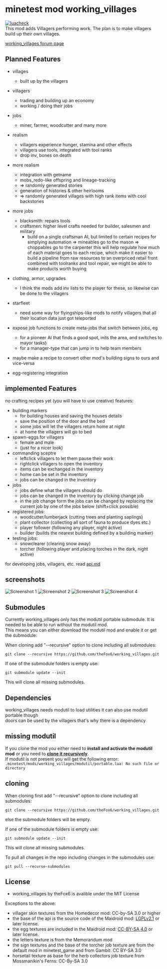 # minetest mod working_villages
[![luacheck][luacheck badge]][luacheck workflow]  
This mod adds Villagers performing work.
The plan is to make villagers build up their own villages.

[working_villages forum page](https://forum.minetest.net/viewtopic.php?f=9&t=17429)

## Planned Features
* villages
  * built up by the villagers
* villagers
  * trading and building up an economy
  * working / doing their jobs
* jobs
  * miner, farmer, woodcutter and many more

* realism
  * villagers experience hunger, stamina and other effects
  * villagers use tools, integrated with tool ranks
  * drop inv, bones on death
* more realism
  * integration with getname
  * mobs_redo-like offspring and lineage-tracking
  * => randomly generated stories
  * generation of histories & other heirlooms
  * => randomly generated villages with high rank items with cool backstories
* more jobs
  * blacksmith: repairs tools
  * craftsmen:  higher level crafts needed for builder, salesmen and military
    * build on a single craftsman AI, but limited to certain recipes for simplying automation
      => mineables go to the mason
      => choppables go to the carpenter
      this will help regulate how much of each material goes to each recipe,
      which make it easier to build a pipeline from raw resources to an overpriced retail front
      combined with toolranks and tool repair, we might be able to make products worth buying
* clothing, armor, upgrades
  * I think the mods add inv lists to the player for these, so likewise can be done to the villagers
* starfleet
  * need some way for flyingships-like mods to notify villagers that all their location data just got teleported

* expose job functions to create meta-jobs that switch between jobs, eg
  * for a pioneer AI that finds a good spot, inits the area, and switches to mayor tasks)
  * for a manager-type that can jump in to help team members
* maybe make a recipe to convert other mod's building signs to ours and vice-versa
* egg-registering integration


## implemented Features
no crafting recipes yet (you will have to use creative)
features:
* building markers
  * for building houses and saving the houses details
  * save the position of the door and the bed
  * some jobs will let the villagers return home at night
  * at home the villagers will go to bed
* spawn-eggs for villagers
  * female and male
  * (just for a nicer look)
* commanding sceptre
  * leftclick villagers to let them pause their work
  * rightclick villagers to open the inventory
  * items can be exchanged in the inventory
  * home can be set in the inventory
  * jobs can be changed in the inventory
* jobs
  * jobs define what the villagers should do
  * jobs can be changed in the inventory by clicking change job
  * in the job change form the jobs can be changed by replacing the current job by one of the jobs below (shift+click possible)
* registered jobs:
  * woodcutter/lumberjack (cutting trees and planting saplings)
  * plant collector (collecting all sort of fauna to produce dyes etc.)
  * player follower (following any player, night active)
  * builder (builds the nearest building defined by a building marker)
* testing jobs:
  * snowclearer (clearing snow away)
  * torcher (following player and placing torches in the dark, night active)

for developing jobs, villagers, etc. read [api.md](api.MD)

## screenshots
![Screenshot 1](screenshot.png)
![Screenshot 2](screenshot.2.png)
![Screenshot 3](screenshot.3.png)
![Screenshot 4](screenshot.4.png)

## Submodules
Currently working_villages only has the modutil portable submodule.
It is needed to be able to run without the modutil mod.  
This means you can either download the modutil mod and enable it or get the submodule:

When cloning add "--recursive" option to clone including all submodules:
```
git clone --recursive https://github.com/theFox6/working_villages.git
```

If one of the submodule folders is empty use:
```
git submodule update --init
```
This will clone all missing submodules.

## Dependencies
working_villages needs modutil to load utilities it can also use modutil portable though  
doors can be used by the villagers that's why there is a dependency

## missing modutil
If you clone the mod you either need to **install and activate the modutil mod** or you need to **[clone it recursively](#cloning)**.  
If modutil is not present you will get the following error:
`.minetest/mods/working_villages/modutil/portable.lua: No such file or directory`

## cloning
When cloning first add "--recursive" option to clone including all submodules:
```
git clone --recursive https://github.com/theFox6/working_villages.git
```
else the submodule folders will be empty.

If one of the submodule folders is empty use:
```
git submodule update --init
```
This will clone all missing submodules.

To pull all changes in the repo including changes in the submodules use:
```
git pull --recurse-submodules
```

## License
* working_villages by theFox6 is avalible under the MIT License

Exceptions to the above:
* villager skin textures from the Homedecor mod: CC-by-SA 3.0 or higher
* the base of the api is the source code of the Maidroid mod: [LGPLv2.1](https://www.gnu.org/licenses/old-licenses/lgpl-2.1.txt) or later license.
* the egg textures are included in the Maidroid mod: [CC-BY-SA 4.0](https://creativecommons.org/licenses/by-sa/4.0/) or later license.
* the letters texture is from the Memorandum mod
* the sign textures and the base of the torcher job texture are from the default mod in minetest_game and from Gambit: CC BY-SA 3.0
* horsetail texture as base for the herb collectors job texture from Mossmanikin's Ferns: CC-By-SA 3.0

[luacheck badge]: https://github.com/theFox6/working_villages/workflows/luacheck/badge.svg
[luacheck workflow]: https://github.com/theFox6/working_villages/actions?query=workflow%3Aluacheck

